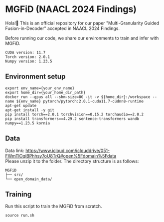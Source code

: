 # MGFiD (NAACL 2024 Findings)
Hola!🙌 This is an official repository for our paper "Multi-Granularity Guided Fusion-in-Decoder" accepted in NAACL 2024 Findings. <br>

Before running our code, we share our environments to train and infer with MGFiD. <br>
```
CUDA version: 11.7
Torch version: 2.0.1
Numpy version: 1.23.5
```

## Environment setup
```
export env_name={your_env_name}
export home_dir={your_home_dir_path}
docker run --gpus all --shm-size=8G -it -v ${home_dir}:/workspace --name ${env_name} pytorch/pytorch:2.0.1-cuda11.7-cudnn8-runtime
apt-get update
apt-get install -y git
pip install torch==2.0.1 torchvision==0.15.2 torchaudio==2.0.2
pip install transformers==4.29.2 sentence-transformers wandb numpy==1.23.5 kornia
```

## Data
Data link: https://www.icloud.com/iclouddrive/051-FWmTlOqiBPhhsy7oU8TrQ#open%5Fdomain%5Fdata <br>
Please unzip it to the folder. The directory structure is as follows: <br>
```
MGFiD
├── src/
└── open_domain_data/
```

## Training 
Run this script to train the MGFiD from scratch.<br>
```
source run.sh
```
